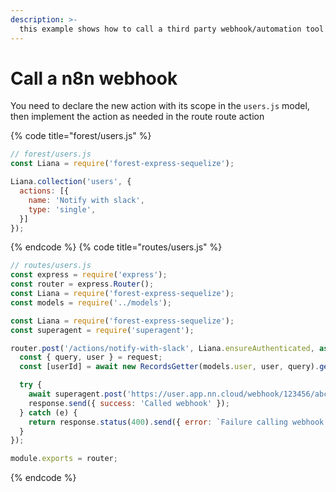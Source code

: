 ```yaml
---
description: >-
  this example shows how to call a third party webhook/automation tool like n8n, make or zapier…
---
```

# Call a n8n webhook
You need to declare the new action with its scope in the `users.js` model, then implement the action as needed in the route route action

{% code title="forest/users.js" %}
```javascript
// forest/users.js
const Liana = require('forest-express-sequelize');

Liana.collection('users', {
  actions: [{
    name: 'Notify with slack',
    type: 'single',
  }]
});
```


{% endcode %}
{% code title="routes/users.js" %}
```javascript
// routes/users.js
const express = require('express');
const router = express.Router();
const Liana = require('forest-express-sequelize');
const models = require('../models');

const Liana = require('forest-express-sequelize');
const superagent = require('superagent');

router.post('/actions/notify-with-slack', Liana.ensureAuthenticated, async (request, response) => {
  const { query, user } = request;
  const [userId] = await new RecordsGetter(models.user, user, query).getIdsFromRequest(request);

  try {
    await superagent.post('https://user.app.nn.cloud/webhook/123456/abcde/').send({ userId });
    response.send({ success: 'Called webhook' });
  } catch (e) {
    return response.status(400).send({ error: `Failure calling webhook: ${e.message}` });
  }
});

module.exports = router;
```
{% endcode %}
